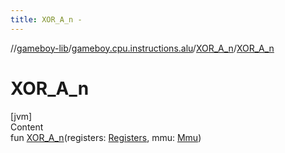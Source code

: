 ```yaml
---
title: XOR_A_n -
---
```

//[gameboy-lib](../../index.md)/[gameboy.cpu.instructions.alu](../index.md)/[XOR_A_n](index.md)/[XOR_A_n](-x-o-r_-a_n.md)



# XOR_A_n  
[jvm]  
Content  
fun [XOR_A_n](-x-o-r_-a_n.md)(registers: [Registers](../../gameboy.cpu/-registers/index.md), mmu: [Mmu](../../gameboy.memory/-mmu/index.md))  




